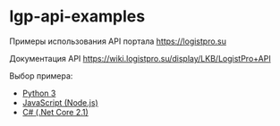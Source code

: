 # lgp-api-examples
Примеры использования API портала https://logistpro.su

Документация API https://wiki.logistpro.su/display/LKB/LogistPro+API

Выбор примера:
- [Python 3](lgp-api-python)
- [JavaScript (Node.js)](lgp-api-nodejs)
- [C# (.Net Core 2.1)](lgp-api-csharp)